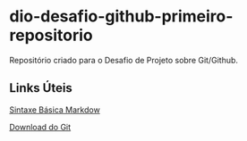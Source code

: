 # dio-desafio-github-primeiro-repositorio
Repositório criado para o Desafio de Projeto sobre Git/Github.

## Links Úteis

[Sintaxe Básica Markdow](https://www.markdownguide.org/basic-syntax/)

[Download do Git](https://git-scm.com/)
